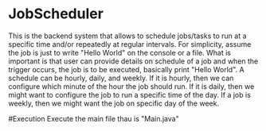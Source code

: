 # JobScheduler
This is the backend system that allows to schedule jobs/tasks to run at a specific time and/or repeatedly at regular intervals. For simplicity, assume the job is just to write "Hello World" on the console or a file. What is important is that user can provide details on schedule of a job and when the trigger occurs, the job is to be executed, basically print "Hello World". A schedule can be hourly, daily, and weekly. If it is hourly, then we can configure which minute of the hour the job should run. If it is daily, then we might want to configure the job to run a specific time of the day. If a job is weekly, then we might want the job on specific day of the week.

#Execution
Execute the main file thau is "Main.java"


